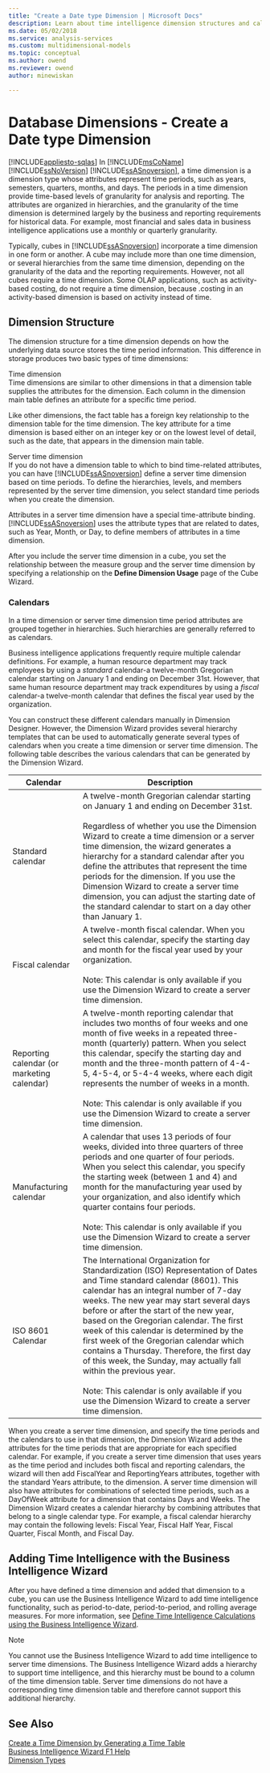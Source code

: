 ```yaml
---
title: "Create a Date type Dimension | Microsoft Docs"
description: Learn about time intelligence dimension structures and calendars, and using the Business Intelligence Wizard to add time intelligence.
ms.date: 05/02/2018
ms.service: analysis-services
ms.custom: multidimensional-models
ms.topic: conceptual
ms.author: owend
ms.reviewer: owend
author: minewiskan

---
```

# Database Dimensions - Create a Date type Dimension
[!INCLUDE[appliesto-sqlas](../includes/appliesto-sqlas.md)]
  In [!INCLUDE[msCoName](../includes/msconame-md.md)] [!INCLUDE[ssNoVersion](../includes/ssnoversion-md.md)] [!INCLUDE[ssASnoversion](../includes/ssasnoversion-md.md)], a time dimension is a dimension type whose attributes represent time periods, such as years, semesters, quarters, months, and days. The periods in a time dimension provide time-based levels of granularity for analysis and reporting. The attributes are organized in hierarchies, and the granularity of the time dimension is determined largely by the business and reporting requirements for historical data. For example, most financial and sales data in business intelligence applications use a monthly or quarterly granularity.  
  
 Typically, cubes in [!INCLUDE[ssASnoversion](../includes/ssasnoversion-md.md)] incorporate a time dimension in one form or another. A cube may include more than one time dimension, or several hierarchies from the same time dimension, depending on the granularity of the data and the reporting requirements. However, not all cubes require a time dimension. Some OLAP applications, such as activity-based costing, do not require a time dimension, because .costing in an activity-based dimension is based on activity instead of time.  
  
## Dimension Structure  
 The dimension structure for a time dimension depends on how the underlying data source stores the time period information. This difference in storage produces two basic types of time dimensions:  
  
 Time dimension  
 Time dimensions are similar to other dimensions in that a dimension table supplies the attributes for the dimension. Each column in the dimension main table defines an attribute for a specific time period.  
  
 Like other dimensions, the fact table has a foreign key relationship to the dimension table for the time dimension. The key attribute for a time dimension is based either on an integer key or on the lowest level of detail, such as the date, that appears in the dimension main table.  
  
 Server time dimension  
 If you do not have a dimension table to which to bind time-related attributes, you can have [!INCLUDE[ssASnoversion](../includes/ssasnoversion-md.md)] define a server time dimension based on time periods. To define the hierarchies, levels, and members represented by the server time dimension, you select standard time periods when you create the dimension.  
  
 Attributes in a server time dimension have a special time-attribute binding. [!INCLUDE[ssASnoversion](../includes/ssasnoversion-md.md)] uses the attribute types that are related to dates, such as Year, Month, or Day, to define members of attributes in a time dimension.  
  
 After you include the server time dimension in a cube, you set the relationship between the measure group and the server time dimension by specifying a relationship on the **Define Dimension Usage** page of the Cube Wizard.  
  
### Calendars  
 In a time dimension or server time dimension time period attributes are grouped together in hierarchies. Such hierarchies are generally referred to as calendars.  
  
 Business intelligence applications frequently require multiple calendar definitions. For example, a human resource department may track employees by using a *standard* calendar-a twelve-month Gregorian calendar starting on January 1 and ending on December 31st. However, that same human resource department may track expenditures by using a *fiscal* calendar-a twelve-month calendar that defines the fiscal year used by the organization.  
  
 You can construct these different calendars manually in Dimension Designer. However, the Dimension Wizard provides several hierarchy templates that can be used to automatically generate several types of calendars when you create a time dimension or server time dimension. The following table describes the various calendars that can be generated by the Dimension Wizard.  
  
|Calendar|Description|  
|--------------|-----------------|  
|Standard calendar|A twelve-month Gregorian calendar starting on January 1 and ending on December 31st.<br /><br /> Regardless of whether you use the Dimension Wizard to create a time dimension or a server time dimension, the wizard generates a hierarchy for a standard calendar after you define the attributes that represent the time periods for the dimension. If you use the Dimension Wizard to create a server time dimension, you can adjust the starting date of the standard calendar to start on a day other than January 1.|  
|Fiscal calendar|A twelve-month fiscal calendar. When you select this calendar, specify the starting day and month for the fiscal year used by your organization.<br /><br /> Note: This calendar is only available if you use the Dimension Wizard to create a server time dimension.|  
|Reporting calendar (or marketing calendar)|A twelve-month reporting calendar that includes two months of four weeks and one month of five weeks in a repeated three-month (quarterly) pattern. When you select this calendar, specify the starting day and month and the three-month pattern of 4-4-5, 4-5-4, or 5-4-4 weeks, where each digit represents the number of weeks in a month.<br /><br /> Note: This calendar is only available if you use the Dimension Wizard to create a server time dimension.|  
|Manufacturing calendar|A calendar that uses 13 periods of four weeks, divided into three quarters of three periods and one quarter of four periods. When you select this calendar, you specify the starting week (between 1 and 4) and month for the manufacturing year used by your organization, and also identify which quarter contains four periods.<br /><br /> Note: This calendar is only available if you use the Dimension Wizard to create a server time dimension.|  
|ISO 8601 Calendar|The International Organization for Standardization (ISO) Representation of Dates and Time standard calendar (8601). This calendar has an integral number of 7-day weeks. The new year may start several days before or after the start of the new year, based on the Gregorian calendar. The first week of this calendar is determined by the first week of the Gregorian calendar which contains a Thursday. Therefore, the first day of this week, the Sunday, may actually fall within the previous year.<br /><br /> Note: This calendar is only available if you use the Dimension Wizard to create a server time dimension.|  
  
 When you create a server time dimension, and specify the time periods and the calendars to use in that dimension, the Dimension Wizard adds the attributes for the time periods that are appropriate for each specified calendar. For example, if you create a server time dimension that uses years as the time period and includes both fiscal and reporting calendars, the wizard will then add FiscalYear and ReportingYears attributes, together with the standard Years attribute, to the dimension. A server time dimension will also have attributes for combinations of selected time periods, such as a DayOfWeek attribute for a dimension that contains Days and Weeks. The Dimension Wizard creates a calendar hierarchy by combining attributes that belong to a single calendar type. For example, a fiscal calendar hierarchy may contain the following levels: Fiscal Year, Fiscal Half Year, Fiscal Quarter, Fiscal Month, and Fiscal Day.  
  
## Adding Time Intelligence with the Business Intelligence Wizard  
 After you have defined a time dimension and added that dimension to a cube, you can use the Business Intelligence Wizard to add time intelligence functionality, such as period-to-date, period-to-period, and rolling average measures. For more information, see [Define Time Intelligence Calculations using the Business Intelligence Wizard](../../analysis-services/multidimensional-models/define-time-intelligence-calculations-using-the-business-intelligence-wizard.md).  
  
> [!NOTE]  
>  You cannot use the Business Intelligence Wizard to add time intelligence to server time dimensions. The Business Intelligence Wizard adds a hierarchy to support time intelligence, and this hierarchy must be bound to a column of the time dimension table. Server time dimensions do not have a corresponding time dimension table and therefore cannot support this additional hierarchy.  
  
## See Also  
 [Create a Time Dimension by Generating a Time Table](../../analysis-services/multidimensional-models/create-a-time-dimension-by-generating-a-time-table.md)   
 [Business Intelligence Wizard F1 Help](../analysis-services-overview.md?viewFallbackFrom=sql-server-ver15)   
 [Dimension Types](../../analysis-services/multidimensional-models-olap-logical-dimension-objects/database-dimension-properties-types.md)  
  
